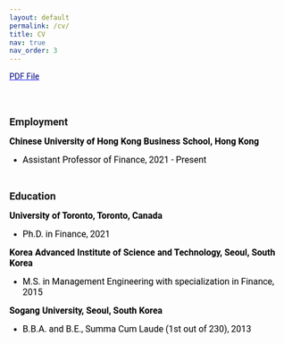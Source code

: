 ```yaml
---
layout: default
permalink: /cv/
title: CV
nav: true
nav_order: 3
---
```


<p><span style="font-size:11pt"><span style="font-family:Calibri,sans-serif"><span style="font-family:Roboto"><span style="color:navy"><a href="https://www.dropbox.com/s/77gesw9zy9kh2kp/CV_chanikjo.pdf?dl=0" style="color:blue; text-decoration:underline"><span style="color:navy">PDF File</span></a></span></span></span></span></p> <br> <br>

<p><span style="font-size:11pt"><span style="font-family:Calibri,sans-serif"><strong><span style="font-size:14.0pt"><span style="font-family:Roboto">Employment</span></span></strong></span></span></p>

<p><span style="font-size:11pt"><span style="font-family:Calibri,sans-serif"><strong><span style="font-size:12.0pt"><span style="background-color:white"><span style="font-family:Roboto"><span style="color:black">Chinese University of Hong Kong Business School, Hong Kong</span></span></span></span></strong></span></span></p>

<ul>
	<li><span style="font-size:11pt"><span style="font-family:Calibri,sans-serif"><span style="font-size:12.0pt"><span style="background-color:white"><span style="font-family:Roboto"><span style="color:black">Assistant Professor of Finance, 2021 - Present</span></span></span></span></span></span></li>
</ul>

<p>&nbsp;</p>

<p><span style="font-size:11pt"><span style="font-family:Calibri,sans-serif"><strong><span style="font-size:14.0pt"><span style="font-family:Roboto">Education</span></span></strong></span></span></p>

<p><span style="font-size:11pt"><span style="font-family:Calibri,sans-serif"><strong><span style="font-size:12.0pt"><span style="background-color:white"><span style="font-family:Roboto"><span style="color:black">University of Toronto, Toronto, Canada</span></span></span></span></strong></span></span></p>

<ul>
	<li><span style="font-size:11pt"><span style="font-family:Calibri,sans-serif"><span style="font-size:12.0pt"><span style="background-color:white"><span style="font-family:Roboto"><span style="color:black">Ph.D. in Finance, 2021</span></span></span></span></span></span></li>
</ul>

<p><span style="font-size:11pt"><span style="font-family:Calibri,sans-serif"><strong><span style="font-size:12.0pt"><span style="background-color:white"><span style="font-family:Roboto"><span style="color:black">Korea Advanced Institute of Science and Technology, Seoul, South Korea</span></span></span></span></strong></span></span></p>

<ul>
	<li><span style="font-size:11pt"><span style="font-family:Calibri,sans-serif"><span style="font-size:12.0pt"><span style="background-color:white"><span style="font-family:Roboto"><span style="color:black">M.S. in Management Engineering with specialization in Finance, 2015</span></span></span></span></span></span></li>
</ul>

<p><span style="font-size:11pt"><span style="font-family:Calibri,sans-serif"><strong><span style="font-size:12.0pt"><span style="background-color:white"><span style="font-family:Roboto"><span style="color:black">Sogang University, Seoul, South Korea</span></span></span></span></strong></span></span></p>

<ul>
	<li><span style="font-size:11pt"><span style="font-family:Calibri,sans-serif"><span style="font-size:12.0pt"><span style="background-color:white"><span style="font-family:Roboto"><span style="color:black">B.B.A. and B.E., Summa Cum Laude (1st out of 230), 2013</span></span></span></span></span></span></li>
</ul>

<p>&nbsp;</p>

